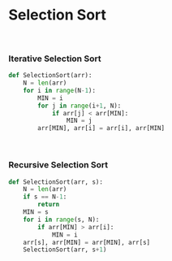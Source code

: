 # Selection Sort

<br>

### Iterative Selection Sort

```python
def SelectionSort(arr):
    N = len(arr)
    for i in range(N-1):
        MIN = i
        for j in range(i+1, N):
            if arr[j] < arr[MIN]:
                MIN = j
        arr[MIN], arr[i] = arr[i], arr[MIN]
```

<br>

### Recursive Selection Sort

```python
def SelectionSort(arr, s):
    N = len(arr)
    if s == N-1:
        return
    MIN = s
    for i in range(s, N):
        if arr[MIN] > arr[i]:
            MIN = i
    arr[s], arr[MIN] = arr[MIN], arr[s]
    SelectionSort(arr, s+1)
```

